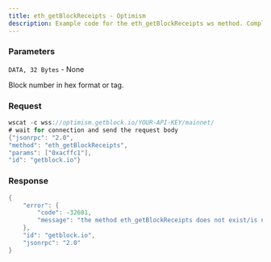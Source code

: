 ```yaml
---
title: eth_getBlockReceipts - Optimism
description: Example code for the eth_getBlockReceipts ws method. Сomplete guide on how to use eth_getBlockReceipts ws in GetBlock.io Web3 documentation.
---
```


### Parameters


`DATA, 32 Bytes` - None

Block number in hex format or tag.

### Request

``` java
wscat -c wss://optimism.getblock.io/YOUR-API-KEY/mainnet/ 
# wait for connection and send the request body 
{"jsonrpc": "2.0",
"method": "eth_getBlockReceipts",
"params": ["0xacffc1"],
"id": "getblock.io"}
```

###  Response

``` java
{
    "error": {
        "code": -32601,
        "message": "the method eth_getBlockReceipts does not exist/is not available"
    },
    "id": "getblock.io",
    "jsonrpc": "2.0"
}
```

